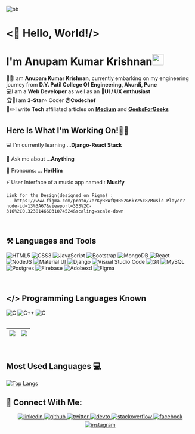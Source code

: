 ![bb](https://user-images.githubusercontent.com/69143883/123844900-358d2700-d931-11eb-9816-1480bde9c917.gif)

# <👋 Hello, World!/><br>
# I'm Anupam Kumar Krishnan<img src="https://raw.githubusercontent.com/MartinHeinz/MartinHeinz/master/wave.gif" width="30px"> 
👨‍🎓I am <b>Anupam Kumar Krishnan</b>, currently embarking on my engineering journey from <b>D.Y. Patil College Of Engineering, Akurdi, Pune</b><br>
💻I am a <b>Web Developer</b> as well as an 📱<b>UI / UX enthusiast</b><br>
🏆🥇I am <b>3-Star</b>⭐️ Coder <b>@Codechef</b><br>
📝✏️I write <b>Tech</b> affiliated articles on <b>[Medium](https://medium.com/@anupamk.krishnan)</b> and <b>[GeeksForGeeks](https://www.geeksforgeeks.org/stdunary_negate-in-c-with-examples/)</b><br>


## Here Is What I'm Working On!👨‍💻

  💻 I’m currently learning ...<strong>Django-React Stack</strong>

  🤔 Ask me about ...<strong>Anything</strong>
  
  👦 Pronouns: ... <strong>He/Him</strong>
    
  ⚡ User Interface of a music app named : <strong>Musify</strong>
   
    Link for the Design(designed on Figma) :
     - https://www.figma.com/proto/7erKyR5WfQHRS2GKkY25c8/Music-Player?node-id=13%3A67&viewport=353%2C-316%2C0.32381466031074524&scaling=scale-down
 
 <br>
  
  ## ⚒ Languages and Tools
   <img alt="HTML5" src="https://img.shields.io/badge/html5-0c1014.svg?style=for-the-badge&logo=html5&logoColor=268f77"/>  <img alt="CSS3" src="https://img.shields.io/badge/css3-0c1014.svg?style=for-the-badge&logo=css3&logoColor=268f77"/>  <img alt="JavaScript" src="https://img.shields.io/badge/javascript-0c1014.svg?style=for-the-badge&logo=javascript&logoColor=268f77"/> <img alt="Bootstrap" src="https://img.shields.io/badge/bootstrap-0c1014.svg?style=for-the-badge&logo=bootstrap&logoColor=268f77"/>  <img alt="MongoDB" src ="https://img.shields.io/badge/MongoDB-0c1014.svg?style=for-the-badge&logo=mongodb&logoColor=268f77"/> <img alt="React" src="https://img.shields.io/badge/react-0c1014.svg?style=for-the-badge&logo=react&logoColor=268f77"/>  <img alt="NodeJS" src="https://img.shields.io/badge/node.js-0c1014.svg?style=for-the-badge&logo=node-dot-js&logoColor=268f77"/>  <img alt="Material UI" src="https://img.shields.io/badge/materialui-0c1014.svg?style=for-the-badge&logo=material-ui&logoColor=268f77"/>  <img alt="Django" src="https://img.shields.io/badge/django-0c1014.svg?style=for-the-badge&logo=django&logoColor=268f77"/>  <img alt="Visual Studio Code" src="https://img.shields.io/badge/VisualStudioCode-0c1014.svg?style=for-the-badge&logo=visual-studio-code&logoColor=268f77"/> <img alt="Git" src="https://img.shields.io/badge/git-0c1014.svg?style=for-the-badge&logo=git&logoColor=268f77"/>  <img alt="MySQL" src="https://img.shields.io/badge/mysql-0c1014.svg?style=for-the-badge&logo=mysql&logoColor=268f77"/>  <img alt="Postgres" src ="https://img.shields.io/badge/postgres-0c1014.svg?style=for-the-badge&logo=postgresql&logoColor=268f77"/>  <img alt="Firebase" src="https://img.shields.io/badge/firebase-0c1014.svg?style=for-the-badge&logo=firebase&logoColor=268f77"/> <img alt="Adobexd" src="https://img.shields.io/badge/adobexd-0c1014.svg?style=for-the-badge&logo=adobexd&logoColor=268f77"/>  <img alt="Figma" src="https://img.shields.io/badge/figma-0c1014.svg?style=for-the-badge&logo=figma&logoColor=268f77"/> 
  
<br>
  
 ## </> Programming Languages Known

 <img alt="C" src="https://img.shields.io/badge/c-0c1014.svg?style=for-the-badge&logo=c&logoColor=268f77"/> <img alt="C++" src="https://img.shields.io/badge/c++-0c1014.svg?style=for-the-badge&logo=c%2B%2B&logoColor=268f77"/> <img alt="C" src="https://img.shields.io/badge/Java-0c1014?style=for-the-badge&logo=java&logoColor=268f77"/> 
 <br><br>
 
|<img src="https://github-readme-stats.vercel.app/api?username=anupam-kumar-krishnan&&show_icons=true&theme=gotham&count_private=true&include_all_commits=true"/>|<img src="https://github-readme-streak-stats.herokuapp.com/?user=anupam-kumar-krishnan&theme=gotham"/>|
|---|---|
 <br>
 
 ## Most Used Languages 💻

[![Top Langs](https://github-readme-stats.vercel.app/api/top-langs/?username=anupam-kumar-krishnan&layout=compact&theme=gotham)](https://github.com/anupam-kumar-krishnan)<br>
 
## 🤝 Connect With Me:  
  
  <div align="center">
 <a href= "https://www.linkedin.com/in/anupam-kumar-krishnan-614373194/">
<img src=https://img.shields.io/badge/linkedin-%2340B783.svg?&style=for-the-badge&logo=linkedin&logoColor=white alt=linkedin style="margin-bottom: 5px;" />
</a>
<a href="https://github.com/anupam-kumar-krishnan" target="_blank">
<img src=https://img.shields.io/badge/github-%2340B783.svg?&style=for-the-badge&logo=github&logoColor=white alt=github style="margin-bottom: 5px;" />
</a>
<a href="https://twitter.com/krishnan_anupan" target="_blank">
<img src=https://img.shields.io/badge/twitter-%2340B783.svg?&style=for-the-badge&logo=twitter&logoColor=white alt=twitter style="margin-bottom: 5px;" />
</a>
<a href="https://dev.to/anupamkumarkrishnan" target="_blank">
<img src=https://img.shields.io/badge/dev.to-%2340B783.svg?&style=for-the-badge&logo=dev.to&logoColor=white alt=devto style="margin-bottom: 5px;" />
</a>
<a href="https://stackoverflow.com/users/14772878/anupam-kumar-krishnan?tab=profile" target="_blank">
<img src=https://img.shields.io/badge/stackoverflow-%2340B783.svg?&style=for-the-badge&logo=stackoverflow&logoColor=white alt=stackoverflow style="margin-bottom: 5px;" />
</a> 
<a href="https://www.facebook.com/anupamk.krishnan" target="_blank">
<img src=https://img.shields.io/badge/facebook-%2340B783.svg?&style=for-the-badge&logo=facebook&logoColor=white alt=facebook style="margin-bottom: 5px;" />
</a>
<a href="https://instagram.com/_anupam_kumar_krishnan_" target="_blank">
<img src=https://img.shields.io/badge/instagram-%2340B783.svg?&style=for-the-badge&logo=instagram&logoColor=white alt=instagram style="margin-bottom: 5px;" />
</a>
  
</div>
